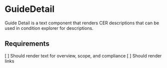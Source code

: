 # GuideDetail

Guide Detail is a text component that renders CER descriptions that can be used in condition explorer for descriptions.


## Requirements
[ ] Should render text for overview, scope, and compliance
[ ] Should render links

<!-- TODO: Incorporate with ConditionExplorer and update component for compatability -->
